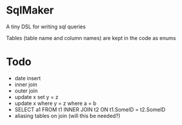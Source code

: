SqlMaker
===========

A tiny DSL for writing sql queries

Tables (table name and column names) are kept in the code as enums


Todo
===========
* date insert
* inner join
* outer join
* update x set y = z
* update x where y = z where a = b
* SELECT a1 FROM t1 INNER JOIN t2 ON t1.SomeID = t2.SomeID
* aliasing tables on join (will this be needed?)
